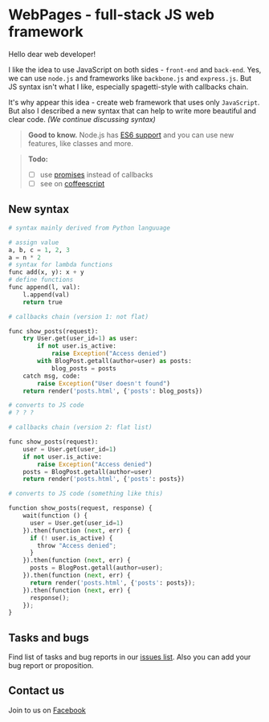 WebPages - full-stack JS web framework
=====

Hello dear web developer!

I like the idea to use JavaScript on both sides - `front-end` and `back-end`. Yes, we can use `node.js` and frameworks like `backbone.js` and `express.js`. But JS syntax isn't what I like, especially spagetti-style with callbacks chain.

It's why appear this idea - create web framework that uses only `JavaScript`. But also I described a new syntax that can help to write more beautiful and clear code. *(We continue discussing syntax)*

> **Good to know.** Node.js has [ES6 support](https://nodejs.org/en/docs/es6/) and you can use new features, like classes and more.

> **Todo:**
> - [ ] use [promises](https://strongloop.com/strongblog/promises-in-node-js-with-q-an-alternative-to-callbacks/) instead of callbacks
> - [ ] see on [coffeescript](http://coffeescript.org)


New syntax
-----

```python
# syntax mainly derived from Python languuage

# assign value
a, b, c = 1, 2, 3
a = n * 2
# syntax for lambda functions
func add(x, y): x + y
# define functions
func append(l, val):
    l.append(val)
    return true
```

```python
# callbacks chain (version 1: not flat)

func show_posts(request):
    try User.get(user_id=1) as user:
        if not user.is_active:
            raise Exception("Access denied")
        with BlogPost.getall(author=user) as posts:
            blog_posts = posts
    catch msg, code:
        raise Exception("User doesn't found")
    return render('posts.html', {'posts': blog_posts})

# converts to JS code
# ? ? ?
```

```python
# callbacks chain (version 2: flat list)

func show_posts(request):
    user = User.get(user_id=1)
    if not user.is_active:
        raise Exception("Access denied")
    posts = BlogPost.getall(author=user)
    return render('posts.html', {'posts': posts})

# converts to JS code (something like this)

function show_posts(request, response) {
    wait(function () {
      user = User.get(user_id=1)
    }).then(function (next, err) {
      if (! user.is_active) {
        throw "Access denied";
      }
    }).then(function (next, err) {
      posts = BlogPost.getall(author=user);
    }).then(function (next, err) {
      return render('posts.html', {'posts': posts});
    }).then(function (next, err) {
      response();
    });
}
```




Tasks and bugs
-----

Find list of tasks and bug reports in our [issues list](/webpages/webpages/issues). Also you can add your bug report or proposition.


Contact us
-----

Join to us on [Facebook](https://www.facebook.com/WebPagesFramework)
